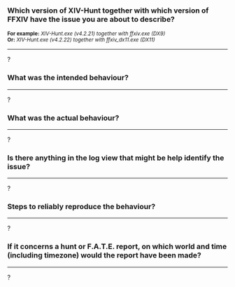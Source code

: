 ### Which version of XIV-Hunt together with which version of FFXIV have the issue you are about to describe?  
<sup>**For example:** *XIV-Hunt.exe (v4.2.21) together with ffxiv.exe (DX9)*</sup>  
<sup>**Or:** *XIV-Hunt.exe (v4.2.22) together with ffxiv_dx11.exe (DX11)*</sup>  

---

?  

### What was the intended behaviour?

---

?

### What was the actual behaviour?

---

?

### Is there anything in the log view that might be help identify the issue?

---

?

### Steps to reliably reproduce the behaviour?

---

?

### If it concerns a hunt or F.A.T.E. report, on which world and time (including timezone) would the report have been made?

---

?
